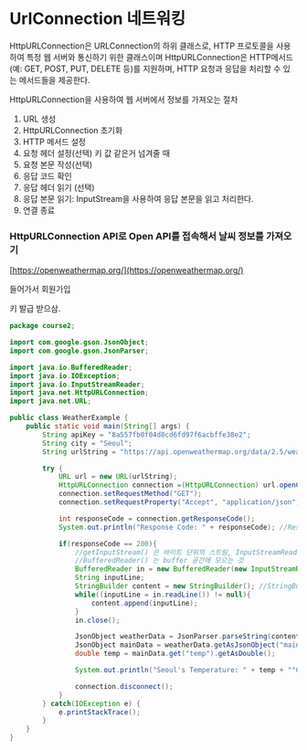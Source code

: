 # UrlConnection 네트워킹

HttpURLConnection은 URLConnection의 하위 클래스로, HTTP 프로토콜을 사용하여 특정 웹 서버와 통신하기 위한 클래스이며 HttpURLConnection은 HTTP메서드 (예: GET, POST, PUT, DELETE 등)를 지원하며, HTTP 요청과 응답을 처리할 수 있는 메서드들을 제공한다.

HttpURLConnection을 사용하여 웹 서버에서 정보를 가져오는 절차

1. URL 생성
2. HttpURLConnection 초기화
3. HTTP 메서드 설정
4. 요청 헤더 설정(선택) 키 값 같은거 넘겨줄 때
5. 요청 본문 작성(선택)
6. 응답 코드 확인
7. 응답 헤더 읽기 (선택)
8. 응답 본문 읽기: InputStream을 사용하여 응답 본문을 읽고 처리한다.
9. 연결 종료

### HttpURLConnection API로 Open API를 접속해서 날씨 정보를 가져오기

[https://openweathermap.org/](https://openweathermap.org/)

들어가서 회원가입

키 발급 받으삼.

```java
package course2;

import com.google.gson.JsonObject;
import com.google.gson.JsonParser;

import java.io.BufferedReader;
import java.io.IOException;
import java.io.InputStreamReader;
import java.net.HttpURLConnection;
import java.net.URL;

public class WeatherExample {
    public static void main(String[] args) {
        String apiKey = "8a557fb0f04d8cd6fd97f6acbffe38e2";
        String city = "Seoul";
        String urlString = "https://api.openweathermap.org/data/2.5/weather?q="+city+"&appid="+apiKey+"&units=metric";

        try {
            URL url = new URL(urlString);
            HttpURLConnection connection =(HttpURLConnection) url.openConnection();
            connection.setRequestMethod("GET");
            connection.setRequestProperty("Accept", "application/json"); // json 정보로 받겠다.

            int responseCode = connection.getResponseCode();
            System.out.println("Response Code: " + responseCode); //Response Code: 200

            if(responseCode == 200){
                //getInputStream() 은 바이트 단위의 스트림, InputStreamReader() 를 하면 문자 단위로 받기 떄문에 한글이 인코딩 된다
                //BufferedReader() 는 buffer 공간에 모으는 것
                BufferedReader in = new BufferedReader(new InputStreamReader(connection.getInputStream()));
                String inputLine;
                StringBuilder content = new StringBuilder(); //StringBuffer 에다 담는 것임
                while((inputLine = in.readLine()) != null){
                    content.append(inputLine);
                }
                in.close();

                JsonObject weatherData = JsonParser.parseString(content.toString()).getAsJsonObject();
                JsonObject mainData = weatherData.getAsJsonObject("main");
                double temp = mainData.get("temp").getAsDouble();

                System.out.println("Seoul's Temperature: " + temp + "°C"); //Seoul's Temperature: 23.52°C

                connection.disconnect();
            }
        } catch(IOException e) {
            e.printStackTrace();
        }
    }
}

```